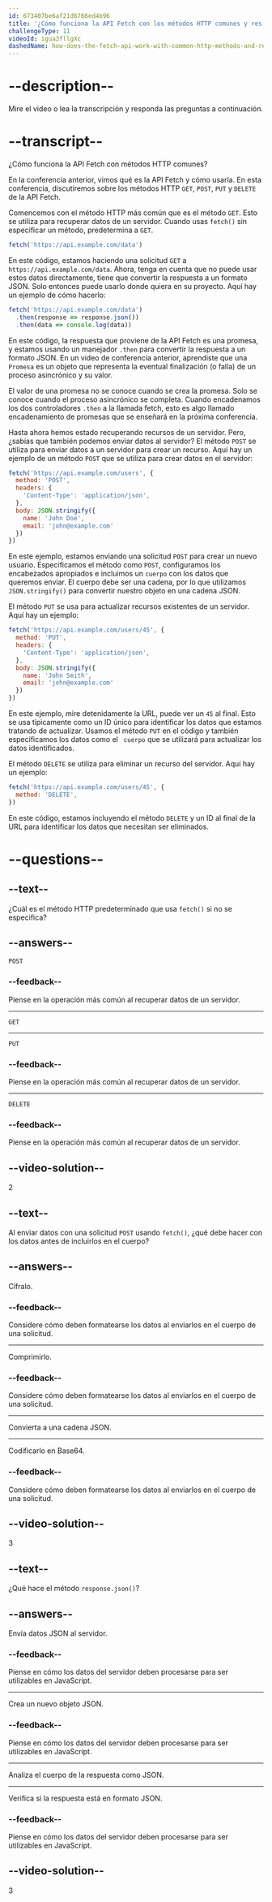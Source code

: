 ```yaml
---
id: 673407be6af21d6766ed4b96
title: '¿Cómo funciona la API Fetch con los métodos HTTP comunes y res.json()?'
challengeType: 11
videoId: igua3fllgXc
dashedName: how-does-the-fetch-api-work-with-common-http-methods-and-res-json
---
```


# --description--

Mire el video o lea la transcripción y responda las preguntas a continuación.

# --transcript--

¿Cómo funciona la API Fetch con métodos HTTP comunes?

En la conferencia anterior, vimos qué es la API Fetch y cómo usarla. En esta conferencia, discutiremos sobre los métodos HTTP ` GET `, ` POST `, ` PUT ` y ` DELETE ` de la API Fetch.

Comencemos con el método HTTP más común que es el método ` GET `. Esto se utiliza para recuperar datos de un servidor. Cuando usas ` fetch() ` sin especificar un método, predetermina a ` GET `.

```js
fetch('https://api.example.com/data')
```

En este código, estamos haciendo una solicitud ` GET ` a ` https://api.example.com/data `. Ahora, tenga en cuenta que no puede usar estos datos directamente, tiene que convertir la respuesta a un formato JSON. Solo entonces puede usarlo donde quiera en su proyecto. Aquí hay un ejemplo de cómo hacerlo:

```js
fetch('https://api.example.com/data')
  .then(response => response.json())
  .then(data => console.log(data))
```

En este código, la respuesta que proviene de la API Fetch es una promesa, y estamos usando un manejador ` .then ` para convertir la respuesta a un formato JSON. En un video de conferencia anterior, aprendiste que una ` Promesa ` es un objeto que representa la eventual finalización (o falla) de un proceso asincrónico y su valor.

El valor de una promesa no se conoce cuando se crea la promesa. Solo se conoce cuando el proceso asincrónico se completa. Cuando encadenamos los dos controladores ` .then ` a la llamada fetch, esto es algo llamado encadenamiento de promesas que se enseñará en la próxima conferencia.

Hasta ahora hemos estado recuperando recursos de un servidor. Pero, ¿sabías que también podemos enviar datos al servidor? El método ` POST ` se utiliza para enviar datos a un servidor para crear un recurso. Aquí hay un ejemplo de un método ` POST ` que se utiliza para crear datos en el servidor:

```js
fetch('https://api.example.com/users', {
  method: 'POST',
  headers: {
    'Content-Type': 'application/json',
  },
  body: JSON.stringify({
    name: 'John Doe',
    email: 'john@example.com'
  })
})
```

En este ejemplo, estamos enviando una solicitud ` POST ` para crear un nuevo usuario. Especificamos el método como ` POST `, configuramos los encabezados apropiados e incluimos un ` cuerpo ` con los datos que queremos enviar. El cuerpo debe ser una cadena, por lo que utilizamos ` JSON.stringify() ` para convertir nuestro objeto en una cadena JSON.

El método ` PUT ` se usa para actualizar recursos existentes de un servidor. Aquí hay un ejemplo:

```js
fetch('https://api.example.com/users/45', {
  method: 'PUT',
  headers: {
    'Content-Type': 'application/json',
  },
  body: JSON.stringify({
    name: 'John Smith',
    email: 'john@example.com'
  })
})
```

En este ejemplo, mire detenidamente la URL, puede ver un ` 45 ` al final. Esto se usa típicamente como un ID único para identificar los datos que estamos tratando de actualizar. Usamos el método ` PUT ` en el código y también especificamos los datos como el ` cuerpo` que se utilizará para actualizar los datos identificados.

El método ` DELETE ` se utiliza para eliminar un recurso del servidor. Aquí hay un ejemplo:

```js
fetch('https://api.example.com/users/45', {
  method: 'DELETE',
})
```

En este código, estamos incluyendo el método ` DELETE ` y un ID al final de la URL para identificar los datos que necesitan ser eliminados.

# --questions--

## --text--

¿Cuál es el método HTTP predeterminado que usa ` fetch() ` si no se especifica?

## --answers--

`POST`

### --feedback--

Piense en la operación más común al recuperar datos de un servidor.

---

`GET`

---

`PUT`

### --feedback--

Piense en la operación más común al recuperar datos de un servidor.

---

`DELETE`

### --feedback--

Piense en la operación más común al recuperar datos de un servidor.

## --video-solution--

2

## --text--

Al enviar datos con una solicitud ` POST ` usando ` fetch() `, ¿qué debe hacer con los datos antes de incluirlos en el cuerpo?

## --answers--

Cifralo.

### --feedback--

Considere cómo deben formatearse los datos al enviarlos en el cuerpo de una solicitud.

---

Comprimirlo.

### --feedback--

Considere cómo deben formatearse los datos al enviarlos en el cuerpo de una solicitud.

---

Convierta a una cadena JSON.

---

Codificarlo en Base64.

### --feedback--

Considere cómo deben formatearse los datos al enviarlos en el cuerpo de una solicitud.

## --video-solution--

3

## --text--

¿Qué hace el método ` response.json() `?

## --answers--

Envía datos JSON al servidor.

### --feedback--

Piense en cómo los datos del servidor deben procesarse para ser utilizables en JavaScript.

---

Crea un nuevo objeto JSON.

### --feedback--

Piense en cómo los datos del servidor deben procesarse para ser utilizables en JavaScript.

---

Analiza el cuerpo de la respuesta como JSON.

---

Verifica si la respuesta está en formato JSON.

### --feedback--

Piense en cómo los datos del servidor deben procesarse para ser utilizables en JavaScript.

## --video-solution--

3
